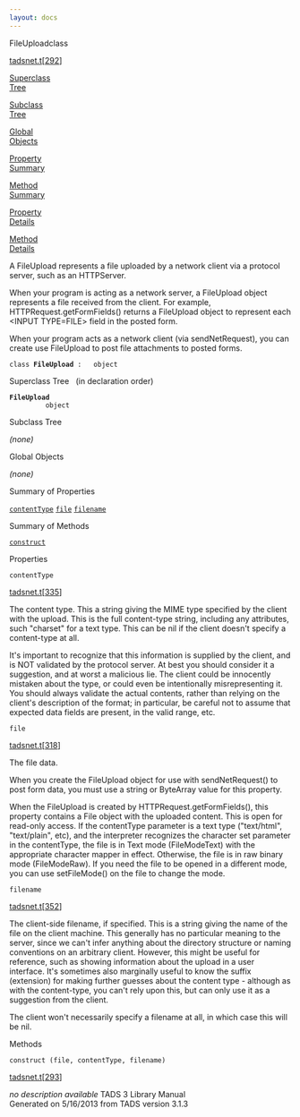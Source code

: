 ```yaml
---
layout: docs
---
```

<span class="title">FileUpload</span><span class="type">class</span>

[tadsnet.t](../file/tadsnet.t.html)\[[292](../source/tadsnet.t.html#292)\]

[Superclass  
Tree](#_SuperClassTree_)

[Subclass  
Tree](#_SubClassTree_)

[Global  
Objects](#_ObjectSummary_)

[Property  
Summary](#_PropSummary_)

[Method  
Summary](#_MethodSummary_)

[Property  
Details](#_Properties_)

[Method  
Details](#_Methods_)



A FileUpload represents a file uploaded by a network client via a
protocol server, such as an HTTPServer.

When your program is acting as a network server, a FileUpload object
represents a file received from the client. For example,
HTTPRequest.getFormFields() returns a FileUpload object to represent
each \<INPUT TYPE=FILE\> field in the posted form.

When your program acts as a network client (via sendNetRequest), you can
create use FileUpload to post file attachments to posted forms.

`class `**`FileUpload`**` :   object`



<span id="_SuperClassTree_"></span>



<span class="hdln">Superclass Tree</span>   (in declaration order)



**`FileUpload`**  
`         object`  
<span id="_SubClassTree_"></span>



<span class="hdln">Subclass Tree</span>  



*(none)* <span id="_ObjectSummary_"></span>



<span class="hdln">Global Objects</span>  



*(none)* <span id="_PropSummary_"></span>



<span class="hdln">Summary of Properties</span>  



[`contentType`](#contentType) [`file`](#file) [`filename`](#filename)

<span id="_MethodSummary_"></span>



<span class="hdln">Summary of Methods</span>  



[`construct`](#construct)

<span id="_Properties_"></span>



<span class="hdln">Properties</span>  



<span id="contentType"></span>

`contentType`

[tadsnet.t](../file/tadsnet.t.html)\[[335](../source/tadsnet.t.html#335)\]



The content type. This a string giving the MIME type specified by the
client with the upload. This is the full content-type string, including
any attributes, such "charset" for a text type. This can be nil if the
client doesn't specify a content-type at all.

It's important to recognize that this information is supplied by the
client, and is NOT validated by the protocol server. At best you should
consider it a suggestion, and at worst a malicious lie. The client could
be innocently mistaken about the type, or could even be intentionally
misrepresenting it. You should always validate the actual contents,
rather than relying on the client's description of the format; in
particular, be careful not to assume that expected data fields are
present, in the valid range, etc.



<span id="file"></span>

`file`

[tadsnet.t](../file/tadsnet.t.html)\[[318](../source/tadsnet.t.html#318)\]



The file data.

When you create the FileUpload object for use with sendNetRequest() to
post form data, you must use a string or ByteArray value for this
property.

When the FileUpload is created by HTTPRequest.getFormFields(), this
property contains a File object with the uploaded content. This is open
for read-only access. If the contentType parameter is a text type
("text/html", "text/plain", etc), and the interpreter recognizes the
character set parameter in the contentType, the file is in Text mode
(FileModeText) with the appropriate character mapper in effect.
Otherwise, the file is in raw binary mode (FileModeRaw). If you need the
file to be opened in a different mode, you can use setFileMode() on the
file to change the mode.



<span id="filename"></span>

`filename`

[tadsnet.t](../file/tadsnet.t.html)\[[352](../source/tadsnet.t.html#352)\]



The client-side filename, if specified. This is a string giving the name
of the file on the client machine. This generally has no particular
meaning to the server, since we can't infer anything about the directory
structure or naming conventions on an arbitrary client. However, this
might be useful for reference, such as showing information about the
upload in a user interface. It's sometimes also marginally useful to
know the suffix (extension) for making further guesses about the content
type - although as with the content-type, you can't rely upon this, but
can only use it as a suggestion from the client.

The client won't necessarily specify a filename at all, in which case
this will be nil.



<span id="_Methods_"></span>



<span class="hdln">Methods</span>  



<span id="construct"></span>

`construct (file, contentType, filename)`

[tadsnet.t](../file/tadsnet.t.html)\[[293](../source/tadsnet.t.html#293)\]



*no description available*
TADS 3 Library Manual  
Generated on 5/16/2013 from TADS version 3.1.3


